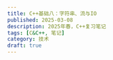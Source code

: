 ```yaml
---
title: C++基础八：字符串、流与IO
published: 2025-03-08
description: 2025年春，C++复习笔记
tags: [C&C++, 笔记]
category: 技术
draft: true
---
```


